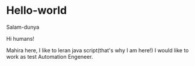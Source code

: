 # Hello-world
Salam-dunya

Hi humans!

Mahira here, I like to leran java script(that's why I am here!)
I would like to work as test Automation Engeneer. 
